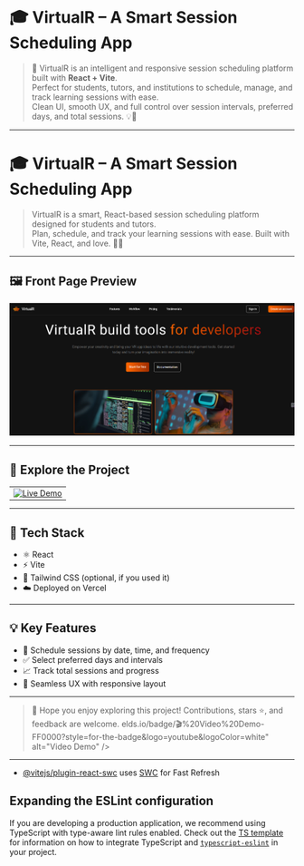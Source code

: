 # 🎓 VirtualR – A Smart Session Scheduling App

> 🚀 VirtualR is an intelligent and responsive session scheduling platform built with **React + Vite**.  
> Perfect for students, tutors, and institutions to schedule, manage, and track learning sessions with ease.  
> Clean UI, smooth UX, and full control over session intervals, preferred days, and total sessions. 💡📅

---

# 🎓 VirtualR – A Smart Session Scheduling App

> VirtualR is a smart, React-based session scheduling platform designed for students and tutors.  
> Plan, schedule, and track your learning sessions with ease. Built with Vite, React, and love. 💙✨

---

## 🖼️ Front Page Preview

![VirtualR Front Page](https://github.com/Pratibha-Singh00/VirtualR/raw/main/Screenshot%202025-06-03%20093238.png)

---

## 🚀 Explore the Project

<table>
  <tr>
    <td><a href="https://virtual-r-opal-eta.vercel.app/" target="_blank"><img src="https://img.shields.io/badge/🔗%20Live%20Demo-blue?style=for-the-badge" alt="Live Demo" /></a></td>
  </tr>
</table>

---

## 🧰 Tech Stack

- ⚛️ React
- ⚡ Vite
- 🎨 Tailwind CSS (optional, if you used it)
- ☁️ Deployed on Vercel

---

## 💡 Key Features

- 📅 Schedule sessions by date, time, and frequency
- ✅ Select preferred days and intervals
- 📈 Track total sessions and progress
- 💾 Seamless UX with responsive layout

---


> 🎉 Hope you enjoy exploring this project! Contributions, stars ⭐, and feedback are welcome.
elds.io/badge/🎬%20Video%20Demo-FF0000?style=for-the-badge&logo=youtube&logoColor=white" alt="Video Demo" />
      </a>
    </td>
  </tr>
</table>

---

- [@vitejs/plugin-react-swc](https://github.com/vitejs/vite-plugin-react/blob/main/packages/plugin-react-swc) uses [SWC](https://swc.rs/) for Fast Refresh

## Expanding the ESLint configuration

If you are developing a production application, we recommend using TypeScript with type-aware lint rules enabled. Check out the [TS template](https://github.com/vitejs/vite/tree/main/packages/create-vite/template-react-ts) for information on how to integrate TypeScript and [`typescript-eslint`](https://typescript-eslint.io) in your project.

